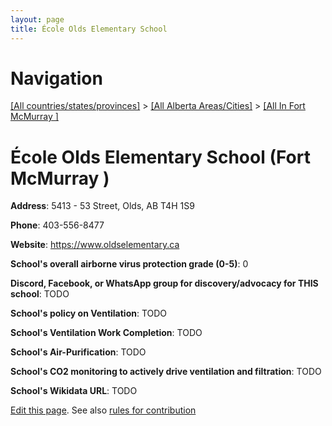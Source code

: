 ```yaml
---
layout: page
title: École Olds Elementary School
---
```

# Navigation

[[All countries/states/provinces]](../../..) > [[All Alberta Areas/Cities]](../..) > [[All In Fort McMurray ]](..)

# École Olds Elementary School (Fort McMurray )

**Address**: 5413 - 53 Street, Olds, AB T4H 1S9

**Phone**: 403-556-8477

**Website**: <https://www.oldselementary.ca>

**School's overall airborne virus protection grade (0-5)**: 0

**Discord, Facebook, or WhatsApp group for discovery/advocacy for THIS school**: TODO

**School's policy on Ventilation**: TODO

**School's Ventilation Work Completion**: TODO

**School's Air-Purification**: TODO

**School's CO2 monitoring to actively drive ventilation and filtration**: TODO

**School's Wikidata URL**: TODO


[Edit this page](https://github.com/ventilate-schools/AB/edit/main/./Fort_McMurray_/École_Olds_Elementary_School.md). See also [rules for contribution](../../../contribution-rules/)